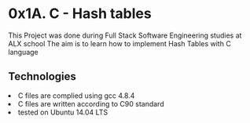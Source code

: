 <h1>0x1A. C - Hash tables</h1>
<p>This Project was done during Full Stack Software Engineering studies at ALX school The aim is to learn how to implement Hash Tables with C language</p>

<h2>Technologies</h2>
<li>C files are complied using gcc 4.8.4</li>
<li>C files are written according to C90 standard</li>
<li>tested on Ubuntu 14.04 LTS</li>
